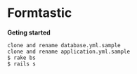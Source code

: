 # Formtastic

**Geting started**

```
clone and rename database.yml.sample
clone and rename application.yml.sample
$ rake bs
$ rails s
```
